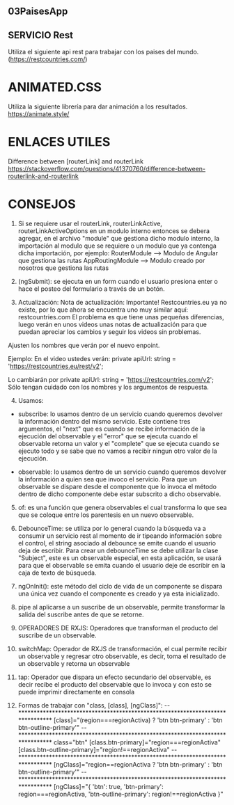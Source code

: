 ## 03PaisesApp
## SERVICIO Rest
Utiliza el siguiente api rest para trabajar con los paises del mundo.
(https://restcountries.com/)

# ANIMATED.CSS
Utiliza la siguiente librería para dar animación a los resultados.
https://animate.style/

# ENLACES UTILES

Difference between [routerLink] and routerLink
https://stackoverflow.com/questions/41370760/difference-between-routerlink-and-routerlink

# CONSEJOS
1. Si se requiere usar el routerLink, routerLinkActive, routerLinkActiveOptions en un modulo interno
entonces se debera agregar, en el archivo "module" que gestiona dicho modulo interno, la importación
al modulo que se requiere o un modulo que ya contenga dicha importación, por ejemplo: 
RouterModule --> Modulo de Angular que gestiona las rutas
AppRoutingModule --> Modulo creado por nosotros que gestiona las rutas

2. (ngSubmit): se ejecuta en un form cuando el usuario presiona enter o hace el posteo del formulario a través de un botón.

3. Actualización:
Nota de actualización:
Importante!
Restcountries.eu ya no existe, por lo que ahora se encuentra uno muy similar aquí: restcountries.com
El problema es que tiene unas pequeñas diferencias, luego verán en unos videos unas notas de actualización para que puedan apreciar los cambios y seguir los videos sin problemas.

Ajusten los nombres que verán por el nuevo enpoint.

Ejemplo:
En el video ustedes verán:
private apiUrl: string = 'https://restcountries.eu/rest/v2';

Lo cambiarán por 
private apiUrl: string = 'https://restcountries.com/v2';
Sólo tengan cuidado con los nombres y los argumentos de respuesta.

4. Usamos:
- subscribe: lo usamos dentro de un servicio cuando queremos devolver la información dentro del mismo servicio.
Este contiene tres argumentos, el "next" que es cuando se recibe información de la ejecución del observable y el
"error" que se ejecuta cuando el observable retorna un valor y el "complete" que se ejecuta cuando se ejecuto todo
y se sabe que no vamos a recibir ningun otro valor de la ejecución.

- observable: lo usamos dentro de un servicio cuando queremos devolver la información a quien sea que invoco el 
servicio. Para que un observable se dispare desde el componente que lo invoca el método dentro de dicho componente
debe estar subscrito a dicho observable.

5. of: es una función que genera observables el cual transforma lo que sea que se coloque entre los parentesis
en un nuevo observable.

6. DebounceTime: se utiliza por lo general cuando la búsqueda va a consumir un servicio rest al momento de ir tipeando
información sobre el control, el string asociado al debounce se emite cuando el usuario deja de escribir.
Para crear un debounceTime se debe utilizar la clase "Subject", este es un observable especial,
en esta aplicación, se usará para que el observable se emita cuando el usuario deje de escribir en la caja de texto
de búsqueda.

7. ngOnInit(): este método del ciclo de vida de un componente se dispara una única vez cuando el componente es creado 
y ya esta inicializado.

8. pipe al aplicarse a un suscribe de un observable, permite transformar la salida del suscribe antes de que se retorne.

9. OPERADORES DE RXJS: Operadores que transforman el producto del suscribe de un observable.

10. switchMap: Operador de RXJS de transformación, el cual permite recibir un observable y regresar otro observable, es decir,
toma el resultado de un observable y retorna un observable

11. tap: Operador que dispara un efecto secundario del observable, es decir recibe el producto del observable que lo invoca y 
con esto se puede imprimir directamente en consola

12. Formas de trabajar con "class, [class], [ngClass]":
--*******************************************************************************
[class]="(region===regionActiva) ? 'btn btn-primary' : 'btn btn-outline-primary'"
--*******************************************************************************
class="btn"
[class.btn-primary]="region===regionActiva"
[class.btn-outline-primary]="region!==regionActiva"
--*******************************************************************************
[ngClass]="region==regionActiva ? 'btn btn-primary' : 'btn btn-outline-primary'"
--*******************************************************************************
[ngClass]="{
  'btn': true,
  'btn-primary': region===regionActiva,
  'btn-outline-primary': region!==regionActiva
}"
